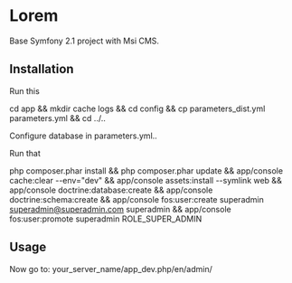Lorem
======

Base Symfony 2.1 project with Msi CMS.

Installation
-------------
Run this

cd app && mkdir cache logs && cd config && cp parameters_dist.yml parameters.yml && cd ../..

Configure database in parameters.yml..

Run that

php composer.phar install && php composer.phar update && app/console cache:clear --env="dev" && app/console assets:install --symlink web && app/console doctrine:database:create && app/console doctrine:schema:create && app/console fos:user:create superadmin superadmin@superadmin.com superadmin && app/console fos:user:promote superadmin ROLE_SUPER_ADMIN

Usage
-------

Now go to: your_server_name/app_dev.php/en/admin/
